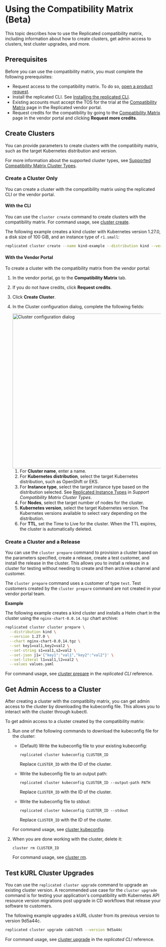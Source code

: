 # Using the Compatibility Matrix (Beta)

This topic describes how to use the Replicated compatibility matrix, including information about how to create clusters, get admin access to clusters, test cluster upgrades, and more.

## Prerequisites

Before you can use the compatibility matrix, you must complete the following prerequisites:

- Request access to the compatibility matrix. To do so, [open a product request](https://vendor.replicated.com/support?requestType=feature&productArea=vendor).
- Install the replicated CLI. See [Installing the replicated CLI](/reference/replicated-cli-installing).
- Existing accounts must accept the TOS for the trial at the [Compatibility Matrix](https://vendor.replicated.com/compatibility-matrix) page in the Replicated vendor portal.
- Request credits for the compatibility by going to the [Compatibility Matrix](https://vendor.replicated.com/compatibility-matrix) page in the vendor portal and clicking **Request more credits**.

## Create Clusters

You can provide parameters to create clusters with the compatibiity matrix, such as the target Kubernetes distribution and version.

For more information about the supported cluster types, see [Supported Compatibility Matrix Cluster Types](/vendor/testing-supported-clusters).

### Create a Cluster Only

You can create a cluster with the compatibility matrix using the replicated CLI or the vendor portal.

#### With the CLI

You can use the `cluster create` command to create clusters with the compatibility matrix. For command usage, see [cluster create](/reference/replicated-cli-cluster-create).

The following example creates a kind cluster with Kubernetes version 1.27.0, a disk size of 100 GiB, and an instance type of `r1.small`: 

```bash
replicated cluster create --name kind-example --distribution kind --version 1.27.0 --disk 100 --instance-type r1.small
```

#### With the Vendor Portal

To create a cluster with the compatibility matrix from the vendor portal:

1. In the vendor portal, go to the **Compatibility Matrix** tab.
1. If you do not have credits, click **Request credits**.
1. Click **Create Cluster**.
1. In the Cluster configuration dialog, complete the following fields:

   <img alt="Cluster configuration dialog" src="/images/matrix-create-cluster.png" width="500px"/>

   1. For **Cluster name**, enter a name.
   1. For **Kubernetes distribution**, select the target Kubernetes distribution, such as OpenShift or EKS.
   1. For **Instance type**, select the target instance type based on the distribution selected. See [Replicated Instance Types](testing-supported-clusters) in _Support Compatibility Matrix Cluster Types_.
   1. For **Nodes**, select the target number of nodes for the cluster.
   1. **Kubernetes version**, select the target Kubernetes version. The Kubernetes versions available to select vary depending on the distribution.
   1. For **TTL**, set the Time to Live for the cluster. When the TTL expires, the cluster is automatically deleted.

### Create a Cluster and a Release

You can use the `cluster prepare` command to provision a cluster based on the parameters specified, create a release, create a test customer, and install the release in the cluster. This allows you to install a release in a cluster for testing without needing to create and then archive a channel and customer.

The `cluster prepare` command uses a customer of type `test`. Test customers created by the `cluster prepare` command are not created in your vendor portal team. 

**Example**

The following example creates a kind cluster and installs a Helm chart in the cluster using the `nginx-chart-0.0.14.tgz` chart archive:

```bash
replicated cluster cluster prepare \
  --distribution kind \
  --version 1.27.0 \
  --chart nginx-chart-0.0.14.tgz \
  --set key1=val1,key2=val2 \
  --set-string s1=val1,s2=val2 \
  --set-json j1='{"key1":"val1","key2":"val2"}' \
  --set-literal l1=val1,l2=val2 \
  --values values.yaml
```

For command usage, see [cluster prepare](/reference/replicated-cli-cluster-prepare) in the _replicated CLI_ reference.

## Get Admin Access to a Cluster

After creating a cluster with the compatiblity matrix, you can get admin access to the cluster by downloading the kubeconfig file. This allows you to interact with the cluster through kubectl.

To get admin access to a cluster created by the compatibility matrix:

1. Run one of the following commands to download the kubeconfig file for the cluster:

    * (Default) Write the kubeconfig file to your existing kubeconfig:

      ```
      replicated cluster kubeconfig CLUSTER_ID
      ```
      Replace `CLUSTER_ID` with the ID of the cluster.

    * Write the kubeconfig file to an output path:

      ```
      replicated cluster kubeconfig CLUSTER_ID --output-path PATH
      ```
      Replace `CLUSTER_ID` with the ID of the cluster.

    * Write the kubeconfig file to stdout:

      ```
      replicated cluster kubeconfig CLUSTER_ID --stdout
      ```
      Replace `CLUSTER_ID` with the ID of the cluster.  
    
    For command usage, see [cluster kubeconfig](/reference/replicated-cli-cluster-kubeconfig).

1. When you are done working with the cluster, delete it:

   ```
   cluster rm CLUSTER_ID
   ```

   For command usage, see [cluster rm](/reference/replicated-cli-cluster-rm).

## Test kURL Cluster Upgrades

You can use the `replicated cluster upgrade` command to upgrade an existing cluster version. A recommended use case for the `cluster upgrade` command is for testing your application's compatibility with Kubernetes API resource version migrations post upgrade in CD workflows that release your software to customers.

The following example upgrades a kURL cluster from its previous version to version 9d5a44c.

```bash
replicated cluster upgrade cabb74d5 --version 9d5a44c
```

For command usage, see [cluster upgrade](/reference/replicated-cli-cluster-upgrade) in the _replicated CLI_ reference.